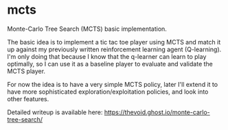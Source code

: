 # mcts
Monte-Carlo Tree Search (MCTS) basic implementation.

The basic idea is to implement a tic tac toe player using MCTS and match it
up against my previously written reinforcement learning agent (Q-learning).
I'm only doing that because I know that the q-learner can learn to play
optimally, so I can use it as a baseline player to evaluate and validate
the MCTS player.

For now the idea is to have a very simple MCTS policy, later I'll extend it
to have more sophisticated exploration/exploitation policies, and look into
other features.

Detailed writeup is available here: https://thevoid.ghost.io/monte-carlo-tree-search/

